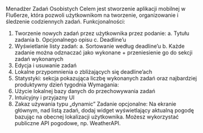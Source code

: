 Menadżer Zadań Osobistych
Celem jest stworzenie aplikacji mobilnej w Flu6erze, która pozwoli użytkownikom na 
tworzenie, organizowanie i śledzenie codziennych zadań. 
Funkcjonalności:
1. Tworzenie nowych zadań przez użytkownika przez podanie:
a. Tytułu zadania
b. Opcjonalnego opisu
c. Deadline’u
2. Wyświetlanie listy zadań:
a. Sortowanie według deadline’u
b. Każde zadanie można odznaczać jako wykonane + przeniesienie go do sekcji 
zadań wykonanych
3. Edycja i usuwanie zadań
4. Lokalne przypomnienia o zbliżających się deadline’ach
5. Statystyki: sekcja pokazująca liczbę wykonanych zadań oraz najbardziej produktywny 
dzień tygodnia
Wymagania:
1. Użycie lokalnej bazy danych do przechowywania zadań
2. Intuicyjny i przyjazny UI
3. Zakaz używania typu „dynamic”
Zadanie opcjonalne:
Na ekranie głównym, nad listą zadań, dodaj widget wyświetlający aktualną pogodę bazując 
na obecnej lokalizacji użytkownika. Możesz wykorzystać publiczne API pogodowe, np.
WeatherAPI.